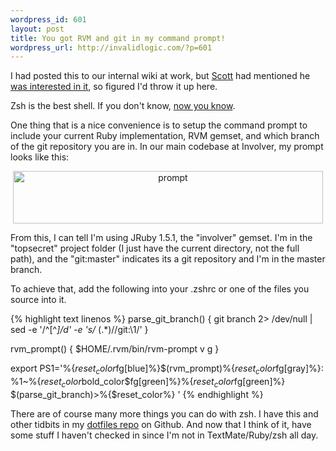 ```yaml
--- 
wordpress_id: 601
layout: post
title: You got RVM and git in my command prompt!
wordpress_url: http://invalidlogic.com/?p=601
---
```

I had posted this to our internal wiki at work, but <a href="http://twitter.com/scottw">Scott</a> had mentioned he <a href="http://twitter.com/scottw/status/24492462082">was interested in it</a>, so figured I'd throw it up here.

Zsh is the best shell.  If you don't know, <a href="http://www.zsh.org/">now you know</a>.

One thing that is a nice convenience is to setup the command prompt to include your current Ruby implementation, RVM gemset, and which branch of the git repository you are in.  In our main codebase at Involver, my prompt looks like this:

<div align="center"><img src="http://img.skitch.com/20100916-r1s8h53qw3pc718fnb4fnrsefy.jpg" alt="prompt" width="496" height="84" /></div>

From this, I can tell I'm using JRuby 1.5.1, the "involver" gemset.  I'm in the "topsecret" project folder (I just have the current directory, not the full path), and the "git:master" indicates its a git repository and I'm in the master branch.

To achieve that, add the following into your .zshrc or one of the files you source into it.

{% highlight text linenos %}
parse_git_branch() {
  git branch 2> /dev/null | sed -e '/^[^*]/d' -e 's/* \(.*\)/\/git:\1/'
}

rvm_prompt() {
  $HOME/.rvm/bin/rvm-prompt v g
}

export PS1='%{$reset_color$fg[blue]%}$(rvm_prompt)%{$reset_color$fg[gray]%}:
%1~%{$reset_color$bold_color$fg[green]%}%{$reset_color$fg[green]%}
$(parse_git_branch)>%{$reset_color%} '
{% endhighlight %}

There are of course many more things you can do with zsh.  I have this and other tidbits in my <a href="http://github.com/krobertson/dotfiles">dotfiles repo</a> on Github.  And now that I think of it, have some stuff I haven't checked in since I'm not in TextMate/Ruby/zsh all day.
